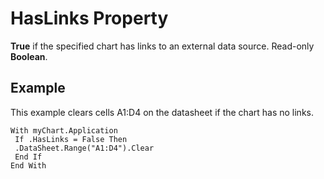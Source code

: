 
# HasLinks Property

 **True** if the specified chart has links to an external data source. Read-only **Boolean**.


## Example

This example clears cells A1:D4 on the datasheet if the chart has no links.


```
With myChart.Application 
 If .HasLinks = False Then 
 .DataSheet.Range("A1:D4").Clear 
 End If 
End With
```

